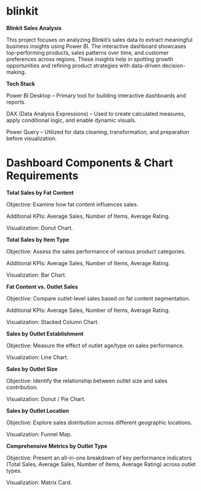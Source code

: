 # blinkit

**Blinkit Sales Analysis**

This project focuses on analyzing Blinkit’s sales data to extract meaningful business insights using Power BI. The interactive dashboard showcases top-performing products, sales patterns over time, and customer preferences across regions. These insights help in spotting growth opportunities and refining product strategies with data-driven decision-making.

**Tech Stack**

Power BI Desktop – Primary tool for building interactive dashboards and reports.

DAX (Data Analysis Expressions) – Used to create calculated measures, apply conditional logic, and enable dynamic visuals.

Power Query – Utilized for data cleaning, transformation, and preparation before visualization.

# **Dashboard Components & Chart Requirements**

**Total Sales by Fat Content**

Objective: Examine how fat content influences sales.

Additional KPIs: Average Sales, Number of Items, Average Rating.

Visualization: Donut Chart.

**Total Sales by Item Type**

Objective: Assess the sales performance of various product categories.

Additional KPIs: Average Sales, Number of Items, Average Rating.

Visualization: Bar Chart.

**Fat Content vs. Outlet Sales**

Objective: Compare outlet-level sales based on fat content segmentation.

Additional KPIs: Average Sales, Number of Items, Average Rating.

Visualization: Stacked Column Chart.

**Sales by Outlet Establishment**

Objective: Measure the effect of outlet age/type on sales performance.

Visualization: Line Chart.

**Sales by Outlet Size**

Objective: Identify the relationship between outlet size and sales contribution.

Visualization: Donut / Pie Chart.

**Sales by Outlet Location**

Objective: Explore sales distribution across different geographic locations.

Visualization: Funnel Map.

**Comprehensive Metrics by Outlet Type**

Objective: Present an all-in-one breakdown of key performance indicators (Total Sales, Average Sales, Number of Items, Average Rating) across outlet types.

Visualization: Matrix Card.
